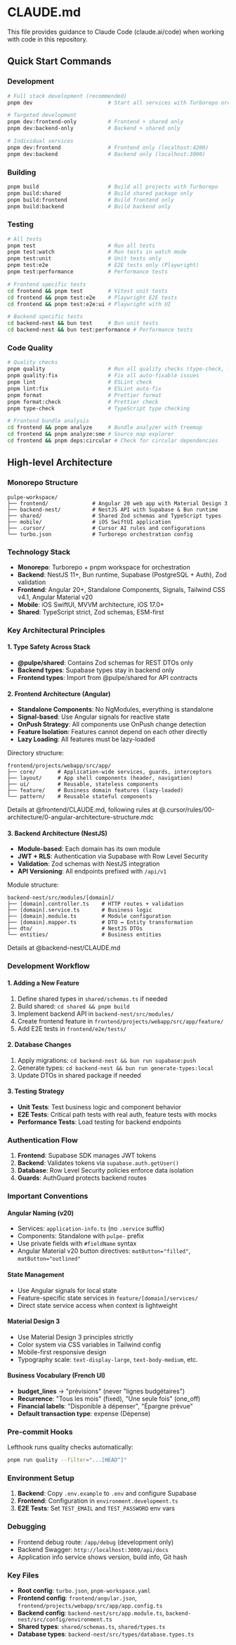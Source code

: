 # CLAUDE.md

This file provides guidance to Claude Code (claude.ai/code) when working with code in this repository.

## Quick Start Commands

### Development

```bash
# Full stack development (recommended)
pnpm dev                        # Start all services with Turborepo orchestration

# Targeted development
pnpm dev:frontend-only          # Frontend + shared only
pnpm dev:backend-only           # Backend + shared only

# Individual services
pnpm dev:frontend               # Frontend only (localhost:4200)
pnpm dev:backend                # Backend only (localhost:3000)
```

### Building

```bash
pnpm build                      # Build all projects with Turborepo
pnpm build:shared               # Build shared package only
pnpm build:frontend             # Build frontend only
pnpm build:backend              # Build backend only
```

### Testing

```bash
# All tests
pnpm test                       # Run all tests
pnpm test:watch                 # Run tests in watch mode
pnpm test:unit                  # Unit tests only
pnpm test:e2e                   # E2E tests only (Playwright)
pnpm test:performance           # Performance tests

# Frontend specific tests
cd frontend && pnpm test        # Vitest unit tests
cd frontend && pnpm test:e2e    # Playwright E2E tests
cd frontend && pnpm test:e2e:ui # Playwright with UI

# Backend specific tests
cd backend-nest && bun test     # Bun unit tests
cd backend-nest && bun test:performance # Performance tests
```

### Code Quality

```bash
# Quality checks
pnpm quality                    # Run all quality checks (type-check, lint, format)
pnpm quality:fix                # Fix all auto-fixable issues
pnpm lint                       # ESLint check
pnpm lint:fix                   # ESLint auto-fix
pnpm format                     # Prettier format
pnpm format:check               # Prettier check
pnpm type-check                 # TypeScript type checking

# Frontend bundle analysis
cd frontend && pnpm analyze     # Bundle analyzer with treemap
cd frontend && pnpm analyze:sme # Source map explorer
cd frontend && pnpm deps:circular # Check for circular dependencies
```

## High-level Architecture

### Monorepo Structure

```
pulpe-workspace/
├── frontend/              # Angular 20 web app with Material Design 3
├── backend-nest/          # NestJS API with Supabase & Bun runtime
├── shared/                # Shared Zod schemas and TypeScript types
├── mobile/                # iOS SwiftUI application
├── .cursor/               # Cursor AI rules and configurations
└── turbo.json             # Turborepo orchestration config
```

### Technology Stack

- **Monorepo**: Turborepo + pnpm workspace for orchestration
- **Backend**: NestJS 11+, Bun runtime, Supabase (PostgreSQL + Auth), Zod validation
- **Frontend**: Angular 20+, Standalone Components, Signals, Tailwind CSS v4.1, Angular Material v20
- **Mobile**: iOS SwiftUI, MVVM architecture, iOS 17.0+
- **Shared**: TypeScript strict, Zod schemas, ESM-first

### Key Architectural Principles

#### 1. Type Safety Across Stack

- **@pulpe/shared**: Contains Zod schemas for REST DTOs only
- **Backend types**: Supabase types stay in backend only
- **Frontend types**: Import from @pulpe/shared for API contracts

#### 2. Frontend Architecture (Angular)

- **Standalone Components**: No NgModules, everything is standalone
- **Signal-based**: Use Angular signals for reactive state
- **OnPush Strategy**: All components use OnPush change detection
- **Feature Isolation**: Features cannot depend on each other directly
- **Lazy Loading**: All features must be lazy-loaded

Directory structure:

```
frontend/projects/webapp/src/app/
├── core/       # Application-wide services, guards, interceptors
├── layout/     # App shell components (header, navigation)
├── ui/         # Reusable, stateless components
├── feature/    # Business domain features (lazy-loaded)
└── pattern/    # Reusable stateful components
```

Details at @frontend/CLAUDE.md, following rules at @.cursor/rules/00-architecture/0-angular-architecture-structure.mdc

#### 3. Backend Architecture (NestJS)

- **Module-based**: Each domain has its own module
- **JWT + RLS**: Authentication via Supabase with Row Level Security
- **Validation**: Zod schemas with NestJS integration
- **API Versioning**: All endpoints prefixed with `/api/v1`

Module structure:

```
backend-nest/src/modules/[domain]/
├── [domain].controller.ts    # HTTP routes + validation
├── [domain].service.ts       # Business logic
├── [domain].module.ts        # Module configuration
├── [domain].mapper.ts        # DTO ↔ Entity transformation
├── dto/                      # NestJS DTOs
└── entities/                 # Business entities
```

Details at @backend-nest/CLAUDE.md

### Development Workflow

#### 1. Adding a New Feature

1. Define shared types in `shared/schemas.ts` if needed
2. Build shared: `cd shared && pnpm build`
3. Implement backend API in `backend-nest/src/modules/`
4. Create frontend feature in `frontend/projects/webapp/src/app/feature/`
5. Add E2E tests in `frontend/e2e/tests/`

#### 2. Database Changes

1. Apply migrations: `cd backend-nest && bun run supabase:push`
2. Generate types: `cd backend-nest && bun run generate-types:local`
3. Update DTOs in shared package if needed

#### 3. Testing Strategy

- **Unit Tests**: Test business logic and component behavior
- **E2E Tests**: Critical path tests with real auth, feature tests with mocks
- **Performance Tests**: Load testing for backend endpoints

### Authentication Flow

1. **Frontend**: Supabase SDK manages JWT tokens
2. **Backend**: Validates tokens via `supabase.auth.getUser()`
3. **Database**: Row Level Security policies enforce data isolation
4. **Guards**: AuthGuard protects backend routes

### Important Conventions

#### Angular Naming (v20)

- Services: `application-info.ts` (no `.service` suffix)
- Components: Standalone with `pulpe-` prefix
- Use private fields with `#fieldName` syntax
- Angular Material v20 button directives: `matButton="filled"`, `matButton="outlined"`

#### State Management

- Use Angular signals for local state
- Feature-specific state services in `feature/[domain]/services/`
- Direct state service access when context is lightweight

#### Material Design 3

- Use Material Design 3 principles strictly
- Color system via CSS variables in Tailwind config
- Mobile-first responsive design
- Typography scale: `text-display-large`, `text-body-medium`, etc.

#### Business Vocabulary (French UI)

- **budget_lines** → "prévisions" (never "lignes budgétaires")
- **Recurrence**: "Tous les mois" (fixed), "Une seule fois" (one_off)
- **Financial labels**: "Disponible à dépenser", "Épargne prévue"
- **Default transaction type**: expense (Dépense)

### Pre-commit Hooks

Lefthook runs quality checks automatically:

```bash
pnpm run quality --filter="...[HEAD^]"
```

### Environment Setup

1. **Backend**: Copy `.env.example` to `.env` and configure Supabase
2. **Frontend**: Configuration in `environment.development.ts`
3. **E2E Tests**: Set `TEST_EMAIL` and `TEST_PASSWORD` env vars

### Debugging

- Frontend debug route: `/app/debug` (development only)
- Backend Swagger: `http://localhost:3000/api/docs`
- Application info service shows version, build info, Git hash

### Key Files

- **Root config**: `turbo.json`, `pnpm-workspace.yaml`
- **Frontend config**: `frontend/angular.json`, `frontend/projects/webapp/src/app/app.config.ts`
- **Backend config**: `backend-nest/src/app.module.ts`, `backend-nest/src/config/environment.ts`
- **Shared types**: `shared/schemas.ts`, `shared/types.ts`
- **Database types**: `backend-nest/src/types/database.types.ts`
